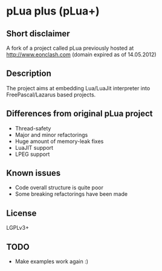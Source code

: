 pLua plus (pLua+)
=================

Short disclaimer
---------------

A fork of a project called pLua previously hosted at http://www.eonclash.com (domain expired as of 14.05.2012)

Description
-----------

The project aims at embedding Lua/LuaJit interpreter into FreePascal/Lazarus based projects.

Differences from original pLua project
--------------------------------------

* Thread-safety
* Major and minor refactorings
* Huge amount of memory-leak fixes
* LuaJIT support
* LPEG support

Known issues
------------

* Code overall structure is quite poor
* Some breaking refactorings have been made

License
-------
LGPLv3+

TODO
----

* Make examples work again :)

